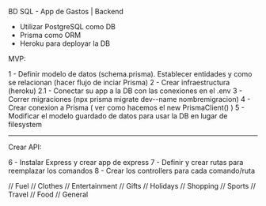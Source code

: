 BD SQL - App de Gastos | Backend

- Utilizar PostgreSQL como DB
- Prisma como ORM
- Heroku para deployar la DB

MVP:

1 - Definir modelo de datos (schema.prisma). Establecer entidades y como se relacionan (hacer flujo de inciar Prisma)
2 - Crear infraestructura (heroku)
   2.1 - Conectar su app a la DB con las conexiones en el .env
3 - Correr migraciones (npx prisma migrate dev--name nombremigracion)
4 - Crear conexion a Prisma ( ver como hacemos el new PrismaClient() )
5 - Modificar el modelo guardado de datos para usar la DB en lugar de filesystem

------------------------------------------------------------------------------------------------------------------------

Crear API:

6 - Instalar Express y crear app de express
7 - Definir y crear rutas para reemplazar los comandos
8 - Crear los controllers para cada comando/ruta 

// Fuel
// Clothes
// Entertainment
// Gifts
// Holidays
// Shopping
// Sports
// Travel
// Food
// General